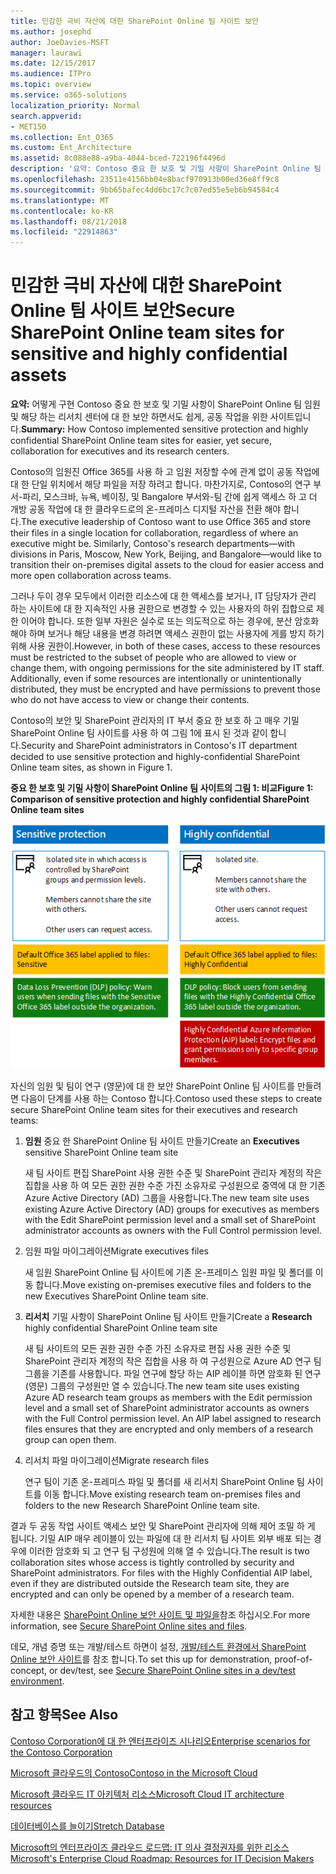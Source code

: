 ```yaml
---
title: 민감한 극비 자산에 대한 SharePoint Online 팀 사이트 보안
ms.author: josephd
author: JoeDavies-MSFT
manager: laurawi
ms.date: 12/15/2017
ms.audience: ITPro
ms.topic: overview
ms.service: o365-solutions
localization_priority: Normal
search.appverid:
- MET150
ms.collection: Ent_O365
ms.custom: Ent_Architecture
ms.assetid: 8c088e88-a9ba-4044-bced-722196f4496d
description: '요약: Contoso 중요 한 보호 및 기밀 사항이 SharePoint Online 팀 사이트에 대 한 더 쉽게을 구현 하는 방법 아직 보안 임원 및 해당 연구 (영문)에 대 한 공동 작업 가운데에 맞춥니다.'
ms.openlocfilehash: 23511e4156bb04e8bacf970913b00ed36e8ff9c8
ms.sourcegitcommit: 9bb65bafec4dd6bc17c7c07ed55e5eb6b94584c4
ms.translationtype: MT
ms.contentlocale: ko-KR
ms.lasthandoff: 08/21/2018
ms.locfileid: "22914863"
---
```

# <a name="secure-sharepoint-online-team-sites-for-sensitive-and-highly-confidential-assets"></a><span data-ttu-id="1dac5-103">민감한 극비 자산에 대한 SharePoint Online 팀 사이트 보안</span><span class="sxs-lookup"><span data-stu-id="1dac5-103">Secure SharePoint Online team sites for sensitive and highly confidential assets</span></span>

 <span data-ttu-id="1dac5-104">**요약:** 어떻게 구현 Contoso 중요 한 보호 및 기밀 사항이 SharePoint Online 팀 임원 및 해당 하는 리서치 센터에 대 한 보안 하면서도 쉽게, 공동 작업을 위한 사이트입니다.</span><span class="sxs-lookup"><span data-stu-id="1dac5-104">**Summary:** How Contoso implemented sensitive protection and highly confidential SharePoint Online team sites for easier, yet secure, collaboration for executives and its research centers.</span></span>
  
<span data-ttu-id="1dac5-p101">Contoso의 임원진 Office 365를 사용 하 고 임원 저장할 수에 관계 없이 공동 작업에 대 한 단일 위치에서 해당 파일을 저장 하려고 합니다. 마찬가지로, Contoso의 연구 부서-파리, 모스크바, 뉴욕, 베이징, 및 Bangalore 부서와-팀 간에 쉽게 액세스 하 고 더 개방 공동 작업에 대 한 클라우드로의 온-프레미스 디지털 자산을 전환 해야 합니다.</span><span class="sxs-lookup"><span data-stu-id="1dac5-p101">The executive leadership of Contoso want to use Office 365 and store their files in a single location for collaboration, regardless of where an executive might be. Similarly, Contoso's research departments—with divisions in Paris, Moscow, New York, Beijing, and Bangalore—would like to transition their on-premises digital assets to the cloud for easier access and more open collaboration across teams.</span></span>
  
<span data-ttu-id="1dac5-p102">그러나 두이 경우 모두에서 이러한 리소스에 대 한 액세스를 보거나, IT 담당자가 관리 하는 사이트에 대 한 지속적인 사용 권한으로 변경할 수 있는 사용자의 하위 집합으로 제한 이어야 합니다. 또한 일부 자원은 실수로 또는 의도적으로 하는 경우에, 분산 암호화 해야 하며 보거나 해당 내용을 변경 하려면 액세스 권한이 없는 사용자에 게를 방지 하기 위해 사용 권한이.</span><span class="sxs-lookup"><span data-stu-id="1dac5-p102">However, in both of these cases, access to these resources must be restricted to the subset of people who are allowed to view or change them, with ongoing permissions for the site administered by IT staff. Additionally, even if some resources are intentionally or unintentionally distributed, they must be encrypted and have permissions to prevent those who do not have access to view or change their contents.</span></span>
  
<span data-ttu-id="1dac5-109">Contoso의 보안 및 SharePoint 관리자의 IT 부서 중요 한 보호 하 고 매우 기밀 SharePoint Online 팀 사이트를 사용 하 여 그림 1에 표시 된 것과 같이 합니다.</span><span class="sxs-lookup"><span data-stu-id="1dac5-109">Security and SharePoint administrators in Contoso's IT department decided to use sensitive protection and highly-confidential SharePoint Online team sites, as shown in Figure 1.</span></span>
  
<span data-ttu-id="1dac5-110">**중요 한 보호 및 기밀 사항이 SharePoint Online 팀 사이트의 그림 1: 비교**</span><span class="sxs-lookup"><span data-stu-id="1dac5-110">**Figure 1: Comparison of sensitive protection and highly confidential SharePoint Online team sites**</span></span>

![중요한 보호 및 높은 수준의 기밀 SharePoint Online 팀 사이트](media/Contoso-Poster/SP-Solution.png)
  
<span data-ttu-id="1dac5-112">자신의 임원 및 팀이 연구 (영문)에 대 한 보안 SharePoint Online 팀 사이트를 만들려면 다음이 단계를 사용 하는 Contoso 합니다.</span><span class="sxs-lookup"><span data-stu-id="1dac5-112">Contoso used these steps to create secure SharePoint Online team sites for their executives and research teams:</span></span>
  
1. <span data-ttu-id="1dac5-113">**임원** 중요 한 SharePoint Online 팀 사이트 만들기</span><span class="sxs-lookup"><span data-stu-id="1dac5-113">Create an **Executives** sensitive SharePoint Online team site</span></span>
    
    <span data-ttu-id="1dac5-114">새 팀 사이트 편집 SharePoint 사용 권한 수준 및 SharePoint 관리자 계정의 작은 집합을 사용 하 여 모든 권한 권한 수준 가진 소유자로 구성원으로 중역에 대 한 기존 Azure Active Directory (AD) 그룹을 사용합니다.</span><span class="sxs-lookup"><span data-stu-id="1dac5-114">The new team site uses existing Azure Active Directory (AD) groups for executives as members with the Edit SharePoint permission level and a small set of SharePoint administrator accounts as owners with the Full Control permission level.</span></span>
    
2. <span data-ttu-id="1dac5-115">임원 파일 마이그레이션</span><span class="sxs-lookup"><span data-stu-id="1dac5-115">Migrate executives files</span></span>
    
    <span data-ttu-id="1dac5-116">새 임원 SharePoint Online 팀 사이트에 기존 온-프레미스 임원 파일 및 폴더를 이동 합니다.</span><span class="sxs-lookup"><span data-stu-id="1dac5-116">Move existing on-premises executive files and folders to the new Executives SharePoint Online team site.</span></span>
    
3. <span data-ttu-id="1dac5-117">**리서치** 기밀 사항이 SharePoint Online 팀 사이트 만들기</span><span class="sxs-lookup"><span data-stu-id="1dac5-117">Create a **Research** highly confidential SharePoint Online team site</span></span>
    
    <span data-ttu-id="1dac5-p103">새 팀 사이트의 모든 권한 권한 수준 가진 소유자로 편집 사용 권한 수준 및 SharePoint 관리자 계정의 작은 집합을 사용 하 여 구성원으로 Azure AD 연구 팀 그룹을 기존를 사용합니다. 파일 연구에 할당 하는 AIP 레이블 하면 암호화 된 연구 (영문) 그룹의 구성원만 열 수 있습니다.</span><span class="sxs-lookup"><span data-stu-id="1dac5-p103">The new team site uses existing Azure AD research team groups as members with the Edit permission level and a small set of SharePoint administrator accounts as owners with the Full Control permission level. An AIP label assigned to research files ensures that they are encrypted and only members of a research group can open them.</span></span>
    
4. <span data-ttu-id="1dac5-120">리서치 파일 마이그레이션</span><span class="sxs-lookup"><span data-stu-id="1dac5-120">Migrate research files</span></span>
    
    <span data-ttu-id="1dac5-121">연구 팀이 기존 온-프레미스 파일 및 폴더를 새 리서치 SharePoint Online 팀 사이트를 이동 합니다.</span><span class="sxs-lookup"><span data-stu-id="1dac5-121">Move existing research team on-premises files and folders to the new Research SharePoint Online team site.</span></span>
    
<span data-ttu-id="1dac5-p104">결과 두 공동 작업 사이트 액세스 보안 및 SharePoint 관리자에 의해 제어 조밀 하 게 됩니다. 기밀 AIP 매우 레이블이 있는 파일에 대 한 리서치 팀 사이트 외부 배포 되는 경우에 이러한 암호화 되 고 연구 팀 구성원에 의해 열 수 있습니다.</span><span class="sxs-lookup"><span data-stu-id="1dac5-p104">The result is two collaboration sites whose access is tightly controlled by security and SharePoint administrators. For files with the Highly Confidential AIP label, even if they are distributed outside the Research team site, they are encrypted and can only be opened by a member of a research team.</span></span>
  
<span data-ttu-id="1dac5-124">자세한 내용은 [SharePoint Online 보안 사이트 및 파일을](https://docs.microsoft.com/microsoft-365-enterprise/secure-sharepoint-online-sites-and-files)참조 하십시오.</span><span class="sxs-lookup"><span data-stu-id="1dac5-124">For more information, see [Secure SharePoint Online sites and files](https://docs.microsoft.com/microsoft-365-enterprise/secure-sharepoint-online-sites-and-files).</span></span>
  
 <span data-ttu-id="1dac5-125">데모, 개념 증명 또는 개발/테스트 하면이 설정, [개발/테스트 환경에서 SharePoint Online 보안 사이트](https://docs.microsoft.com/microsoft-365-enterprise/secure-sharepoint-online-sites-dev-test)를 참조 합니다.</span><span class="sxs-lookup"><span data-stu-id="1dac5-125">To set this up for demonstration, proof-of-concept, or dev/test, see [Secure SharePoint Online sites in a dev/test environment](https://docs.microsoft.com/microsoft-365-enterprise/secure-sharepoint-online-sites-dev-test).</span></span>
  
## <a name="see-also"></a><span data-ttu-id="1dac5-126">참고 항목</span><span class="sxs-lookup"><span data-stu-id="1dac5-126">See Also</span></span>

[<span data-ttu-id="1dac5-127">Contoso Corporation에 대 한 엔터프라이즈 시나리오</span><span class="sxs-lookup"><span data-stu-id="1dac5-127">Enterprise scenarios for the Contoso Corporation</span></span>](enterprise-scenarios-for-the-contoso-corporation.md)
  
[<span data-ttu-id="1dac5-128">Microsoft 클라우드의 Contoso</span><span class="sxs-lookup"><span data-stu-id="1dac5-128">Contoso in the Microsoft Cloud</span></span>](contoso-in-the-microsoft-cloud.md)
  
[<span data-ttu-id="1dac5-129">Microsoft 클라우드 IT 아키텍처 리소스</span><span class="sxs-lookup"><span data-stu-id="1dac5-129">Microsoft Cloud IT architecture resources</span></span>](microsoft-cloud-it-architecture-resources.md)

[<span data-ttu-id="1dac5-130">데이터베이스를 늘이기</span><span class="sxs-lookup"><span data-stu-id="1dac5-130">Stretch Database</span></span>](https://msdn.microsoft.com/library/dn935011.aspx)
  
[<span data-ttu-id="1dac5-131">Microsoft의 엔터프라이즈 클라우드 로드맵: IT 의사 결정권자를 위한 리소스</span><span class="sxs-lookup"><span data-stu-id="1dac5-131">Microsoft's Enterprise Cloud Roadmap: Resources for IT Decision Makers</span></span>](https://sway.com/FJ2xsyWtkJc2taRD)




